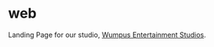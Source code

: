 # web
Landing Page for our studio, [Wumpus Entertainment Studios](https://wumpusentertainment.com/).
